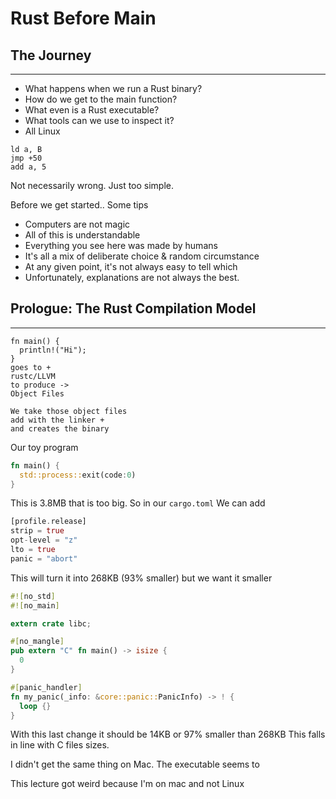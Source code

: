 # Rust Before Main

## The Journey

---

* What happens when we run a Rust binary?
* How do we get to the main function?
* What even is a Rust executable?
* What tools can we use to inspect it?
* All Linux

```
ld a, B
jmp +50
add a, 5
```
Not necessarily wrong. Just too simple.

Before we get started.. Some tips

* Computers are not magic 
* All of this is understandable
* Everything you see here was made by humans
* It's all a mix of deliberate choice & random circumstance
* At any given point, it's not always easy to tell which
* Unfortunately, explanations are not always the best.

## Prologue: The Rust Compilation Model

---

```
fn main() {
  println!("Hi");
}
goes to +
rustc/LLVM
to produce ->
Object Files

We take those object files
add with the linker +
and creates the binary
```

Our toy program

```rust
fn main() {
  std::process::exit(code:0)
}
```
This is 3.8MB that is too big. So in our `cargo.toml`
We can add

```rust
[profile.release]
strip = true
opt-level = "z"
lto = true
panic = "abort"
```
This will turn it into 268KB (93% smaller) but we want it smaller

```rust
#![no_std]
#![no_main]

extern crate libc;

#[no_mangle]
pub extern "C" fn main() -> isize {
  0
}

#[panic_handler]
fn my_panic(_info: &core::panic::PanicInfo) -> ! {
  loop {}
}
```

With this last change it should be 14KB or 97% smaller than 268KB
This falls in line with C files sizes.

I didn't get the same thing on Mac. The executable seems to 

This lecture got weird because I'm on mac and not Linux







